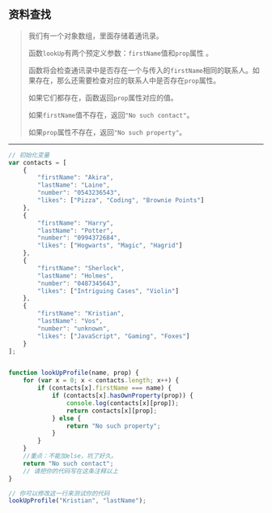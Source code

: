 ## 资料查找

> 我们有一个对象数组，里面存储着通讯录。
>
> 函数`lookUp`有两个预定义参数：`firstName`值和`prop`属性 。
>
> 函数将会检查通讯录中是否存在一个与传入的`firstName`相同的联系人。如果存在，那么还需要检查对应的联系人中是否存在`prop`属性。
>
> 如果它们都存在，函数返回`prop`属性对应的值。
>
> 如果`firstName`值不存在，返回`"No such contact"`。
>
> 如果`prop`属性不存在，返回`"No such property"`。

---

```js
// 初始化变量
var contacts = [
    {
        "firstName": "Akira",
        "lastName": "Laine",
        "number": "0543236543",
        "likes": ["Pizza", "Coding", "Brownie Points"]
    },
    {
        "firstName": "Harry",
        "lastName": "Potter",
        "number": "0994372684",
        "likes": ["Hogwarts", "Magic", "Hagrid"]
    },
    {
        "firstName": "Sherlock",
        "lastName": "Holmes",
        "number": "0487345643",
        "likes": ["Intriguing Cases", "Violin"]
    },
    {
        "firstName": "Kristian",
        "lastName": "Vos",
        "number": "unknown",
        "likes": ["JavaScript", "Gaming", "Foxes"]
    }
];


function lookUpProfile(name, prop) {
    for (var x = 0; x < contacts.length; x++) {
        if (contacts[x].firstName === name) {
            if (contacts[x].hasOwnProperty(prop)) {
                console.log(contacts[x][prop]);
                return contacts[x][prop];
            } else {
                return "No such property";
            }
        }
    }
    //重点：不能加else，坑了好久。
    return "No such contact";
    // 请把你的代码写在这条注释以上
}

// 你可以修改这一行来测试你的代码
lookUpProfile("Kristian", "lastName");
```

